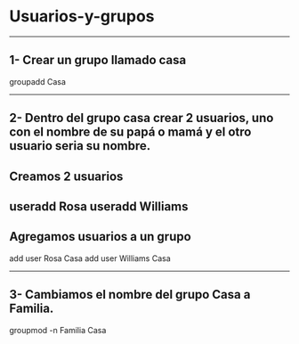 # Usuarios-y-grupos

---------------------------------
1- Crear un grupo llamado casa
---------------------------------
groupadd Casa

------------------------------------------------------------------------------------------------------------------
2- Dentro del grupo casa crear 2 usuarios, uno con el nombre de su papá o mamá y el otro usuario seria su nombre.
------------------------------------------------------------------------------------------------------------------
Creamos 2 usuarios
--------------------------
useradd Rosa
useradd Williams
-----------------------------
Agregamos usuarios a un grupo
-----------------------------
add user Rosa Casa
add user Williams Casa

-------------------------------------------------
3- Cambiamos el nombre del grupo Casa a Familia.
-------------------------------------------------
groupmod -n Familia Casa
